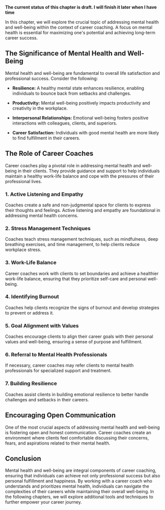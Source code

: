**The current status of this chapter is draft. I will finish it later when I have time**

In this chapter, we will explore the crucial topic of addressing mental health and well-being within the context of career coaching. A focus on mental health is essential for maximizing one's potential and achieving long-term career success.

The Significance of Mental Health and Well-Being
------------------------------------------------

Mental health and well-being are fundamental to overall life satisfaction and professional success. Consider the following:

* **Resilience:** A healthy mental state enhances resilience, enabling individuals to bounce back from setbacks and challenges.

* **Productivity:** Mental well-being positively impacts productivity and creativity in the workplace.

* **Interpersonal Relationships:** Emotional well-being fosters positive interactions with colleagues, clients, and superiors.

* **Career Satisfaction:** Individuals with good mental health are more likely to find fulfillment in their careers.

The Role of Career Coaches
--------------------------

Career coaches play a pivotal role in addressing mental health and well-being in their clients. They provide guidance and support to help individuals maintain a healthy work-life balance and cope with the pressures of their professional lives.

### 1. **Active Listening and Empathy**

Coaches create a safe and non-judgmental space for clients to express their thoughts and feelings. Active listening and empathy are foundational in addressing mental health concerns.

### 2. **Stress Management Techniques**

Coaches teach stress management techniques, such as mindfulness, deep breathing exercises, and time management, to help clients reduce workplace stress.

### 3. **Work-Life Balance**

Career coaches work with clients to set boundaries and achieve a healthier work-life balance, ensuring that they prioritize self-care and personal well-being.

### 4. **Identifying Burnout**

Coaches help clients recognize the signs of burnout and develop strategies to prevent or address it.

### 5. **Goal Alignment with Values**

Coaches encourage clients to align their career goals with their personal values and well-being, ensuring a sense of purpose and fulfillment.

### 6. **Referral to Mental Health Professionals**

If necessary, career coaches may refer clients to mental health professionals for specialized support and treatment.

### 7. **Building Resilience**

Coaches assist clients in building emotional resilience to better handle challenges and setbacks in their careers.

Encouraging Open Communication
------------------------------

One of the most crucial aspects of addressing mental health and well-being is fostering open and honest communication. Career coaches create an environment where clients feel comfortable discussing their concerns, fears, and aspirations related to their mental health.

Conclusion
----------

Mental health and well-being are integral components of career coaching, ensuring that individuals can achieve not only professional success but also personal fulfillment and happiness. By working with a career coach who understands and prioritizes mental health, individuals can navigate the complexities of their careers while maintaining their overall well-being. In the following chapters, we will explore additional tools and techniques to further empower your career journey.

